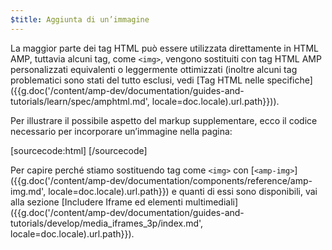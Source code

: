 ```yaml
---
$title: Aggiunta di un’immagine
---
```


La maggior parte dei tag HTML può essere utilizzata direttamente in HTML AMP, tuttavia alcuni tag, come `<img>`, vengono sostituiti con tag HTML AMP personalizzati equivalenti o leggermente ottimizzati (inoltre alcuni tag problematici sono stati del tutto esclusi, vedi [Tag HTML nelle specifiche]({{g.doc('/content/amp-dev/documentation/guides-and-tutorials/learn/spec/amphtml.md', locale=doc.locale).url.path}})).

Per illustrare il possibile aspetto del markup supplementare, ecco il codice necessario per incorporare un’immagine nella pagina:

[sourcecode:html]
<amp-img src="welcome.jpg" alt="Welcome" height="400" width="800"></amp-img>
[/sourcecode]

Per capire perché stiamo sostituendo tag come `<img>` con [`<amp-img>`]({{g.doc('/content/amp-dev/documentation/components/reference/amp-img.md', locale=doc.locale).url.path}}) e quanti di essi sono disponibili, vai alla sezione [Includere Iframe ed elementi multimediali]({{g.doc('/content/amp-dev/documentation/guides-and-tutorials/develop/media_iframes_3p/index.md', locale=doc.locale).url.path}}).
